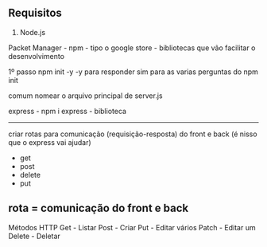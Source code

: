 ## Requisitos
1. Node.js


Packet Manager - npm - tipo o google store - bibliotecas que vão facilitar o desenvolvimento



1º passo
npm init -y
-y para responder sim para as varias perguntas do npm init

comum nomear o arquivo principal de server.js

express - npm i express - biblioteca


-----
criar rotas para comunicação (requisição-resposta) do front e back (é nisso que o express vai ajudar)
- get
- post
- delete
- put

rota = comunicação do front e back
------------------
Métodos HTTP
Get - Listar
Post - Criar
Put - Editar vários
Patch - Editar um
Delete - Deletar